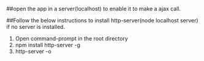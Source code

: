 ##open the app in a server(localhost) to enable it to make a ajax call.

##Follow the below instructions to install http-server(node localhost server) if no server is installed.

1. Open command-prompt in the root directory
2. npm install http-server -g
3. http-server -o